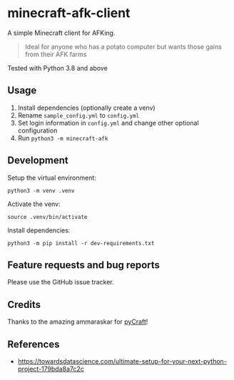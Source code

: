 # minecraft-afk-client

A simple Minecraft client for AFKing.

> Ideal for anyone who has a potato computer but wants those gains from their AFK farms

Tested with Python 3.8 and above

## Usage

1. Install dependencies (optionally create a venv)
2. Rename `sample_config.yml` to `config.yml`
3. Set login information in `config.yml` and change other optional configuration
4. Run `python3 -m minecraft-afk`

## Development

Setup the virtual environment:

`python3 -m venv .venv`

Activate the venv:

`source .venv/bin/activate`

Install dependencies:

`python3 -m pip install -r dev-requirements.txt`

## Feature requests and bug reports

Please use the GitHub issue tracker.

## Credits

Thanks to the amazing ammaraskar for [pyCraft](https://github.com/ammaraskar/pyCraft)!

## References

* https://towardsdatascience.com/ultimate-setup-for-your-next-python-project-179bda8a7c2c